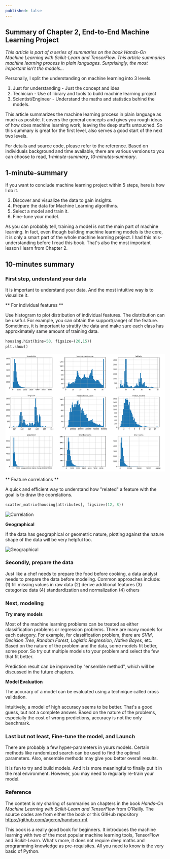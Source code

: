 ```yaml
---
published: false
---
```


## Summary of Chapter 2, End-to-End Machine Learning Project ##

*This article is part of a series of summaries on the book Hands-On Machine Learning with Scikit-Learn and TensorFlow. This article summaries machine learning process in plain languages. Surprisingly, the most important isn't the models...*

Personally, I split the understanding on machine learning into 3 levels.  
1. Just for understanding - Just the concept and idea
2. Techician - Use of library and tools to build machine learning project
3. Scientist/Engineer - Understand the maths and statistics behind the models.

This article summarizes the machine learning process in plain language as much as posible. It covers the general concepts and gives you rough ideas of how does machine learning work, leaving the deep stuffs untouched. So this summary is great for the first level, also serves a good start of the next two levels.

For details and source code, please refer to the reference. Based on individuals background and time available, there are various versions to you can choose to read, *1-minute-summary*, *10-minutes-summary*. 

## 1-minute-summary

If you want to conclude machine learning project within 5 steps, here is how I do it.

3. Discover and visualize the data to gain insights.
4. Prepare the data for Machine Learning algorithms.
5. Select a model and train it.
6. Fine-tune your model.

As you can probably tell, training a model is not the main part of machine learning. In fact, even though building machine learning models is the core, it is only a smart part of the whole machine learning project. I had this mis-understanding before I read this book. That's also the most important lesson I learn from Chapter 2.

## 10-minutes summary

### First step, understand your data
It is important to understand your data. And the most intuitive way is to visualize it.

** For individual features **

Use histogram to plot distribution of individual features. The distribution can be useful. For example, you can obtain the support(range) of the feature. Sometimes, it is important to stratify the data and make sure each class has approximately same amount of training data. 

```python
housing.hist(bins=50, figsize=(20,15))
plt.show()
```

![Histogram](../images/hist.png "Histogram")

** Feature correlations **

A quick and efficient way to understand how "related" a feature with the goal is to draw the coorelations. 

```python
scatter_matrix(housing[attributes], figsize=(12, 8))
```

![Correlation](correlation.png "Correlation")

**Geographical**

If the data has geographical or geometric nature, plotting against the nature shape of the data will be very helpful too. 

![Geographical](geographical.png "Geographical")

### Secondly, prepare the data

Just like a chef needs to prepare the food before cooking, a data analyst needs to prepare the data before modeling. Common approaches include:
(1) fill missing values in raw data
(2) derive additional features
(3) categorize data
(4) standardization and normalization
(4) others


### Next, modeling

**Try many models**

Most of the machine learning problems can be treated as either classification problems or regression problems. 
There are many models for each category. For example, for classification problem, there are *SVM*, *Decision Tree*, *Random Forest*, *Logistic Regression*, *Native Bayes*, etc. Based on the nature of the problem and the data, some models fit better, some poor. So try out multiple models to your problem and select the few that fit better.

Prediction result can be improved by "ensemble method", which will be discussed in the future chapters.

**Model Evaluation**

The accurary of a model can be evaluated using a technique called cross validation.

Intuitively, a model of high accuracy seems to be better. That's a good guess, but not a complete answer. Based on the nature of the problems, especially the cost of wrong predictions, accuracy is not the only benchmark.


### Last but not least, Fine-tune the model, and Launch

There are probably a few hyper-parameters in yours models. Certain methods like randomized search can be used to find the optimal parameters. Also, ensemble methods may give you better overall results.

It is fun to try and build models. And it is more meaningful to finally put it in the real environment. However, you may need to regularly re-train your model.

### Reference

The content is my sharing of summaries on chapters in the book *Hands-On Machine Learning with Scikit-Learn and TensorFlow* from O'Reilly. The source codes are from either the book or this GitHub repository https://github.com/ageron/handson-ml.

This book is a really good book for beginners. It introduces the machine learning with two of the most popular machine learning tools, TensorFlow and Scikit-Learn. What's more, it does not require deep maths and programming knowledge as pre-requisites. All you need to know is the very basic of Python.




